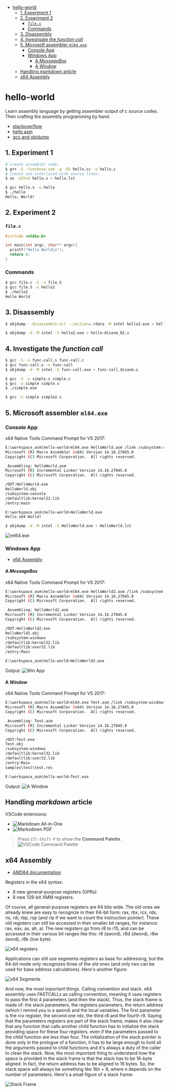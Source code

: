 - [hello-world](#hello-world)
  - [1. Experiment 1](#1-experiment-1)
  - [2. Experiment 2](#2-experiment-2)
    - [`file.c`](#filec)
    - [Commands](#commands)
  - [3. Disassembly](#3-disassembly)
  - [4. Investigate the *function call*](#4-investigate-the-function-call)
  - [5. Microsoft assembler `ml64.exe`](#5-microsoft-assembler-ml64exe)
    - [Console App](#console-app)
    - [Windows App](#windows-app)
      - [A *MessageBox*](#a-messagebox)
      - [A *Window*](#a-window)
  - [Handling *markdown* article](#handling-markdown-article)
  - [x64 Assembly](#x64-assembly)

# hello-world

Learn assembly language by getting assembler output of c source codes. Then crafting the assembly programming by hand.

* [stackoverflow](https://stackoverflow.com/questions/137038/how-do-you-get-assembler-output-from-c-c-source-in-gcc)
* [hello asm](https://stackoverflow.com/questions/7190050/how-do-i-compile-the-asm-generated-by-gcc)
* [gcc and objdump](https://tuttlem.github.io/2015/01/12/a-simple-example-with-gcc-and-objdump.html)

## 1. Experiment 1

```sh
# create assembler code:
$ g++ -S -fverbose-asm -g -O2 hello.cc -o hello.s
# create asm interlaced with source lines:
$ as -alhnd hello.s > hello.lst

$ gcc hello.s -o hello
$ ./hello
Hello, World!
```

## 2. Experiment 2

### `file.c`

```c
#include <stdio.h>

int main(int argc, char** argv){
  printf("Hello World\n");
  return 0;
}
```

### Commands

```sh
$ gcc file.c -S -o file.S
$ gcc file.S -o hello2
$ ./hello2
Hello World

```

## 3. Disassembly

```sh
$ objdump --disassemble-all --section=.rdata -M intel hello2.exe > hello-disasm_01.s

$ objdump -d -M intel -S hello2.exe > hello-disasm_02.s
```

## 4. Investigate the *function call*

```sh
$ gcc -S -o func-call.s func-call.c 
$ gcc func-call.s -o func-call
$ objdump -d -M intel -S func-call.exe > func-call_disasm.s

$ gcc -S -o simple.s simple.c 
$ gcc -o simple simple.s
$ ./simple.exe 

$ gcc -o simple simple2.s
```

## 5. Microsoft assembler `ml64.exe`

### Console App

x64 Native Tools Command Prompt for VS 2017:

```sh
E:\workspace_asm\hello-world>ml64.exe HelloWorld.asm /link /subsystem:console /defaultlib:kernel32.lib /entry:main
Microsoft (R) Macro Assembler (x64) Version 14.16.27045.0
Copyright (C) Microsoft Corporation.  All rights reserved.

 Assembling: HelloWorld.asm
Microsoft (R) Incremental Linker Version 14.16.27045.0
Copyright (C) Microsoft Corporation.  All rights reserved.

/OUT:HelloWorld.exe
HelloWorld.obj
/subsystem:console
/defaultlib:kernel32.lib
/entry:main

E:\workspace_asm\hello-world>HelloWorld.exe
Hello x64 World!

$ objdump -d -M intel -S HelloWorld.exe > HelloWorld.lst
```

![ml64.exe](img/ml64.exe.jpg)

### Windows App

- [x64 Assembly](https://www.codeproject.com/Articles/17263/Moving-to-Windows-Vista-x64#x64_Assembly)

#### A *MessageBox*

x64 Native Tools Command Prompt for VS 2017:

```sh
E:\workspace_asm\hello-world>ml64.exe HelloWorld2.asm /link /subsystem:windows /defaultlib:kernel32.lib /defaultlib:user32.lib /entry:Main
Microsoft (R) Macro Assembler (x64) Version 14.16.27045.0
Copyright (C) Microsoft Corporation.  All rights reserved.

 Assembling: HelloWorld2.asm
Microsoft (R) Incremental Linker Version 14.16.27045.0
Copyright (C) Microsoft Corporation.  All rights reserved.

/OUT:HelloWorld2.exe
HelloWorld2.obj
/subsystem:windows
/defaultlib:kernel32.lib
/defaultlib:user32.lib
/entry:Main

E:\workspace_asm\hello-world>HelloWorld2.exe
```

Output:
![Win App](img/Win-HelloWorld.jpg)

#### A *Window*

x64 Native Tools Command Prompt for VS 2017:

```sh
E:\workspace_asm\hello-world>ml64.exe Test.asm /link /subsystem:windows /defaultlib:kernel32.lib /defaultlib:user32.lib /entry:Main samples\test\test.res
Microsoft (R) Macro Assembler (x64) Version 14.16.27045.0
Copyright (C) Microsoft Corporation.  All rights reserved.

 Assembling: Test.asm
Microsoft (R) Incremental Linker Version 14.16.27045.0
Copyright (C) Microsoft Corporation.  All rights reserved.

/OUT:Test.exe
Test.obj
/subsystem:windows
/defaultlib:kernel32.lib
/defaultlib:user32.lib
/entry:Main
samples\test\test.res

E:\workspace_asm\hello-world>Test.exe
```

Output:
![A Window](img/Win-TestRes.jpg)

## Handling *markdown* article

VSCode extensions:

* ![Markdown All-in-One](img/VSCode-Ext_Markdown-All-in-One.jpg)
* ![Marksdown PDF](img/VSCode-Ext_Markdown-PDF.jpg)

> Press `Ctl-Shift-P` to show the **Command Palette**.
![VSCode Command Palette](img/VSCode_CommandPalette.jpg)

## x64 Assembly

- [AMD64 documentation](http://www.amd.com/us-en/Processors/DevelopWithAMD/0,,30_2252_739_7044,00.html)

Registers in the x64 syntax:

- 8 new general-purpose registers (GPRs).
- 8 new 128-bit XMM registers.

Of course, all general-purpose registers are 64 bits wide. The old ones we already knew are easy to recognize in their 64-bit form: rax, rbx, rcx, rdx, rsi, rdi, rbp, rsp (and rip if we want to count the instruction pointer). These old registers can still be accessed in their smaller bit ranges, for instance: rax, eax, ax, ah, al. The new registers go from r8 to r15, and can be accessed in their various bit ranges like this: r8 (qword), r8d (dword), r8w (word), r8b (low byte).

![x64 registers](img/x64_registers.jpg)

Applications can still use segments registers as base for addressing, but the 64-bit mode only recognizes three of the old ones (and only two can be used for base address calculations). Here's another figure:

![x64 Segments](img/x64_segments.jpg)

And now, the most important things. Calling convention and stack. x64 assembly uses FASTCALLs as calling convention, meaning it uses registers to pass the first 4 parameters (and then the stack). Thus, the stack frame is made of: the stack parameters, the registers parameters, the return address (which I remind you is a qword) and the local variables. The first parameter is the rcx register, the second one rdx, the third r8 and the fourth r9. Saying that the parameters registers are part of the stack frame, makes it also clear that any function that calls another child function has to initialize the stack providing space for these four registers, even if the parameters passed to the child function are less than four. The initialization of the stack pointer is done only in the prologue of a function, it has to be large enough to hold all the arguments passed to child functions and it's always a duty of the caller to clean the stack. Now, the most important thing to understand how the space is provided in the stack frame is that the stack has to be 16-byte aligned. In fact, the return address has to be aligned to 16 bytes. So, the stack space will always be something like 16n + 8, where n depends on the number of parameters. Here's a small figure of a stack frame:

![Stack Frame](img/stackframe.jpg)
